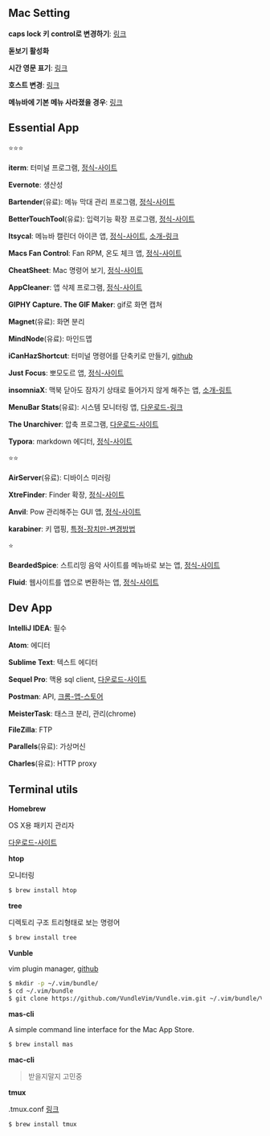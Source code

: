 ## Mac Setting

**caps lock 키 control로 변경하기**: [링크](http://macnews.tistory.com/2240)

**돋보기 활성화**

**시간 영문 표기**: [링크](http://macnews.tistory.com/988)

**호스트 변경**: [링크](http://exifeedi.tistory.com/240)

**메뉴바에 기본 메뉴 사라졌을 경우**: [링크](http://iprize.tistory.com/574)



## Essential App

:star::star::star:

**iterm**: 터미널 프로그램, [정식-사이트](https://www.iterm2.com/index.html)

**Evernote**: 생산성

**Bartender**(유료): 메뉴 막대 관리 프로그램, [정식-사이트](http://www.macbartender.com/)

**BetterTouchTool**(유료): 입력기능 확장 프로그램, [정식-사이트](http://www.boastr.net/)

**Itsycal**: 메뉴바 캘린더 아이콘 앱, [정식-사이트](https://www.mowglii.com/itsycal/), [소개-링크](http://macnews.tistory.com/3023)

**Macs Fan Control**: Fan RPM, 온도 체크 앱, [정식-사이트](http://www.crystalidea.com/products?source=fancontrol_mac)

**CheatSheet**: Mac 명령어 보기, [정식-사이트](https://www.mediaatelier.com/CheatSheet/)

**AppCleaner**: 앱 삭제 프로그램, [정식-사이트](http://freemacsoft.net/appcleaner/)

**GIPHY Capture. The GIF Maker**: gif로 화면 캡쳐

**Magnet**(유료): 화면 분리

**MindNode**(유료): 마인드맵

**iCanHazShortcut**: 터미널 명령어를 단축키로 만들기, [github](https://github.com/deseven/icanhazshortcut)

**Just Focus**: 뽀모도르 앱, [정식-사이트](http://climstudio.com/justfocus/)

**insomniaX**: 맥북 닫아도 잠자기 상태로 들어가지 않게 해주는 앱, [소개-링트](http://macnews.tistory.com/131)

**MenuBar Stats**(유료): 시스템 모니터링 앱, [다운로드-링크](https://itunes.apple.com/kr/app/id714196447?mt=12)

**The Unarchiver**: 압축 프로그램, [다운로드-사이트](http://unarchiver.c3.cx/unarchiver)

**Typora**: markdown 에디터, [정식-사이트](http://www.typora.io/)

​:star:​​:star:​

**AirServer**(유료): 디바이스 미러링

**XtreFinder**: Finder 확장, [정식-사이트](http://www.trankynam.com/xtrafinder/)

**Anvil**: Pow 관리해주는 GUI 앱, [정식-사이트](http://anvilformac.com/index.html)

**karabiner**: 키 맵핑, [특정-장치만-변경방법](http://algobomyun.tistory.com/348)

:star:

**BeardedSpice**: 스트리밍 음악 사이트를 메뉴바로 보는 앱, [정식-사이트](http://doctypeht.ml/44)

**Fluid**: 웹사이트를 앱으로 변환하는 앱, [정식-사이트](http://fluidapp.com/)



## Dev App

**IntelliJ IDEA**: 필수

**Atom**: 에디터

**Sublime Text**: 텍스트 에디터

**Sequel Pro**: 맥용 sql client,  [다운로드-사이트](http://www.sequelpro.com/)

**Postman**: API, [크롬-앱-스토어](https://chrome.google.com/webstore/detail/postman/fhbjgbiflinjbdggehcddcbncdddomop)

**MeisterTask**: 태스크 분리, 관리(chrome)

**FileZilla**: FTP

**Parallels**(유료): 가상머신

**Charles**(유료): HTTP proxy



## Terminal utils

**Homebrew**

OS X용 패키지 관리자

[다운로드-사이트](http://brew.sh/index_ko.html)

**htop**

모니터링

```bash
$ brew install htop
```

**tree**

디렉토리 구조 트리형태로 보는 명령어

```bash
$ brew install tree
```

**Vunble**

vim plugin manager, [github](https://github.com/VundleVim/Vundle.vim)

```bash
$ mkdir -p ~/.vim/bundle/
$ cd ~/.vim/bundle
$ git clone https://github.com/VundleVim/Vundle.vim.git ~/.vim/bundle/Vundle.vim
```

**mas-cli**

A simple command line interface for the Mac App Store.

```sh
$ brew install mas
```

**mac-cli**

> 받을지말지 고민중

**tmux**

.tmux.conf [링크](https://github.com/gpakosz/.tmux)

```sh
$ brew install tmux
```
